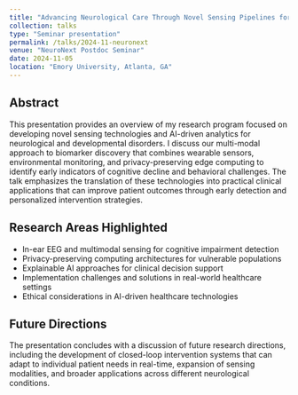 ```yaml
---
title: "Advancing Neurological Care Through Novel Sensing Pipelines for Detection and Intervention"
collection: talks
type: "Seminar presentation"
permalink: /talks/2024-11-neuronext
venue: "NeuroNext Postdoc Seminar"
date: 2024-11-05
location: "Emory University, Atlanta, GA"
---
```


## Abstract

This presentation provides an overview of my research program focused on developing novel sensing technologies and AI-driven analytics for neurological and developmental disorders. I discuss our multi-modal approach to biomarker discovery that combines wearable sensors, environmental monitoring, and privacy-preserving edge computing to identify early indicators of cognitive decline and behavioral challenges. The talk emphasizes the translation of these technologies into practical clinical applications that can improve patient outcomes through early detection and personalized intervention strategies.

## Research Areas Highlighted

* In-ear EEG and multimodal sensing for cognitive impairment detection
* Privacy-preserving computing architectures for vulnerable populations
* Explainable AI approaches for clinical decision support
* Implementation challenges and solutions in real-world healthcare settings
* Ethical considerations in AI-driven healthcare technologies

## Future Directions

The presentation concludes with a discussion of future research directions, including the development of closed-loop intervention systems that can adapt to individual patient needs in real-time, expansion of sensing modalities, and broader applications across different neurological conditions. 